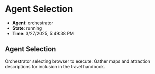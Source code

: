 # Agent Selection

- **Agent**: orchestrator
- **State**: running
- **Time**: 3/27/2025, 5:49:38 PM

## Agent Selection

Orchestrator selecting browser to execute: Gather maps and attraction descriptions for inclusion in the travel handbook.

